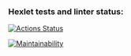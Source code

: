### Hexlet tests and linter status:
[![Actions Status](https://github.com/ValentineNam/frontend-project-11/actions/workflows/hexlet-check.yml/badge.svg)](https://github.com/ValentineNam/frontend-project-11/actions)

[![Maintainability](https://qlty.sh/badges/89d0c929-30b8-4007-87bf-7e6ec975f192/maintainability.svg)](https://qlty.sh/gh/ValentineNam/projects/frontend-project-11)